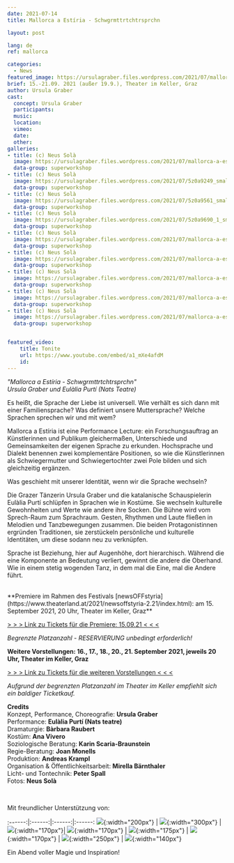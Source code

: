 ```yaml
---
date: 2021-07-14
title: Mallorca a Estíria - Schwgrmttrtchtrsprchn

layout: post

lang: de
ref: mallorca

categories:
  - News
featured_image: https://ursulagraber.files.wordpress.com/2021/07/mallorca-a-estiria-c-neus-sola_12_small.jpg?w=500&fit=crop
brief: 15.-21.09. 2021 (außer 19.9.), Theater im Keller, Graz
author: Ursula Graber
cast:
  concept: Ursula Graber
  participants:
  music:
  location:
  vimeo:
  date:
  other:
galleries:
- title: (c) Neus Solà
  image: https://ursulagraber.files.wordpress.com/2021/07/mallorca-a-estiria-c-neus-sola_12_small.jpg?w=1024&fit=crop
  data-group: superworkshop
- title: (c) Neus Solà
  image: https://ursulagraber.files.wordpress.com/2021/07/5z0a9249_small.jpg?w=1024&fit=crop
  data-group: superworkshop
- title: (c) Neus Solà
  image: https://ursulagraber.files.wordpress.com/2021/07/5z0a9561_small.jpg?w=1024&fit=crop
  data-group: superworkshop
- title: (c) Neus Solà
  image: https://ursulagraber.files.wordpress.com/2021/07/5z0a9690_1_small.jpg?w=1024&fit=crop
  data-group: superworkshop
- title: (c) Neus Solà
  image: https://ursulagraber.files.wordpress.com/2021/07/mallorca-a-estiria-c-neus-sola_1_small.jpg?w=1024&fit=crop
  data-group: superworkshop
- title: (c) Neus Solà
  image: https://ursulagraber.files.wordpress.com/2021/07/mallorca-a-estiria-c-neus-sola_3_small.jpg?w=1024&fit=crop
  data-group: superworkshop
- title: (c) Neus Solà
  image: https://ursulagraber.files.wordpress.com/2021/07/mallorca-a-estiria-c-neus-sola_4_small.jpg?w=1024&fit=crop
  data-group: superworkshop
- title: (c) Neus Solà
  image: https://ursulagraber.files.wordpress.com/2021/07/mallorca-a-estiria-c-neus-sola_10_small.jpg?w=1024&fit=crop
  data-group: superworkshop
- title: (c) Neus Solà
  image: https://ursulagraber.files.wordpress.com/2021/07/mallorca-a-estiria-c-neus-sola_13_small.jpg?w=1024&fit=crop
  data-group: superworkshop


featured_video:
    title: Tonite
    url: https://www.youtube.com/embed/a1_mXe4afdM
    id:
---
```



*"Mallorca a Estíria - Schwgrmttrtchtrsprchn"*   
*Ursula Graber und Eulàlia Purtí (Nats Teatre)*

Es heißt, die Sprache der Liebe ist universell. Wie verhält es sich dann mit einer Familiensprache? Was definiert unsere Muttersprache? Welche Sprachen sprechen wir und mit wem?

Mallorca a Estíria ist eine Performance Lecture: ein Forschungsauftrag an Künstlerinnen und Publikum gleichermaßen, Unterschiede und Gemeinsamkeiten der eigenen Sprache zu erkunden.
Hochsprache und Dialekt benennen zwei komplementäre Positionen, so wie die Künstlerinnen als Schwiegermutter und Schwiegertochter zwei Pole bilden und sich gleichzeitig ergänzen.   

Was geschieht mit unserer Identität, wenn wir die Sprache wechseln?   

Die Grazer Tänzerin Ursula Graber und die katalanische Schauspielerin Eulàlia Purtí schlüpfen in Sprachen wie in Kostüme. Sie wechseln kulturelle Gewohnheiten und Werte wie andere ihre Socken. Die Bühne wird vom Sprech-Raum zum Sprachraum. Gesten, Rhythmen und Laute fließen in Melodien und Tanzbewegungen zusammen. Die beiden Protagonistinnen ergründen Traditionen, sie zerstückeln persönliche und kulturelle Identitäten, um diese sodann neu zu verknüpfen.   

Sprache ist Beziehung, hier auf Augenhöhe, dort hierarchisch. Während die eine Komponente an Bedeutung verliert, gewinnt die andere die Oberhand. Wie in einem stetig wogenden Tanz, in dem mal die Eine, mal die Andere führt.  


<!--plop-->

<br>
**Premiere im Rahmen des Festivals [newsOFFstyria](https://www.theaterland.at/2021/newsoffstyria-2.21/index.html):   
am 15. September 2021, 20 Uhr, Theater im Keller, Graz**

[ > > > Link zu Tickets für die Premiere: 15.09.21 < < <](https://www.theaterland.at/2021/newsoffstyria-2.21/ursula-graber-nats-teatre-mallorca-a-estiria.html)

*Begrenzte Platzanzahl - RESERVIERUNG unbedingt erforderlich!*


**Weitere Vorstellungen: 16., 17., 18., 20., 21. September 2021, jeweils 20 Uhr, Theater im Keller, Graz**   


[> > > Link zu Tickets für die weiteren Vorstellungen < < <](https://shop.ticketteer.com/ursula_graber_contemporary_dancer_choreographer/e/evt_60e28d08ee3cac001e6dac1b)



*Aufgrund der begrenzten Platzanzahl im Theater im Keller empfiehlt sich ein baldiger Ticketkauf.*




<!--plop-->


**Credits**  
Konzept, Performance, Choreografie: 	**Ursula Graber**   
Performance:   **Eulàlia Purtí (Nats teatre)**   
Dramaturgie:	**Bàrbara Raubert**      
Kostüm:	**Ana Vivero**    
Soziologische Beratung:   **Karin Scaria-Braunstein**    
Regie-Beratung: **Joan Monells**     
Produktion:   **Andreas Krampl**   
Organisation & Öffentlichkeitsarbeit:  **Mirella Bärnthaler**   
Licht- und Tontechnik:	**Peter Spall**       
Fotos:   **Neus Solà**   



<br />

Mit freundlicher Unterstützung von:   

:------:|:------:|:------:|:------:
![]({{site.url}}/images/logograz.png){:width="200px"} | ![]({{site.url}}/images/logolandstmk.png){:width="300px"} | ![]({{site.url}}/images/bildrecht_sw1.png){:width="170px"}| ![]({{site.url}}/images/logodat.png){:width="170px"} | ![]({{site.url}}/images/tiklogo_trans.png){:width="175px"} | ![]({{site.url}}/images/logolaut.png){:width="170px"} | ![]({{site.url}}/images/logo_ccter_sw2.png){:width="250px"} | ![]({{site.url}}/images/2001-MESH-Logo-schwarz.png){:width="140px"}




<!--plop-->

Ein Abend voller Magie und Inspiration!<br />


<!--[![Totem](https://i.vimeocdn.com/video/746500438_640.jpg)](https://player.vimeo.com/video/306702195)-->
